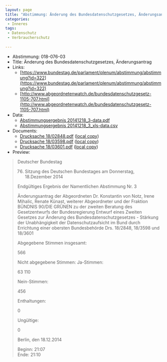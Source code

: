 ```yaml
---
layout: page
title: "Abstimmung: Änderung des Bundesdatenschutzgesetzes, Änderungsantrag"
categories:
 - Inneres
tags:
 - Datenschutz
 - Verbraucherschutz
 
---
```


* Abstimmung: 018-076-03
* Title: Änderung des Bundesdatenschutzgesetzes, Änderungsantrag
* Links: 
    * [https://www.bundestag.de/parlament/plenum/abstimmung/abstimmung?id=322](https://www.bundestag.de/parlament/plenum/abstimmung/abstimmung?id=322)
    * [http://www.abgeordnetenwatch.de/bundesdatenschutzgesetz-1105-707.html](http://www.abgeordnetenwatch.de/bundesdatenschutzgesetz-1105-707.html)
* Data: 
    * [Abstimmungsergebnis 20141218_3-data.pdf](/res/abstimmungsliste/20141218_3-data.pdf)
    * [Abstimmungsergebnis 20141218_3_xls-data.csv](/res/abstimmungsliste/analyses/20141218_3_xls-data.csv)
* Documents: 
    * [Drucksache 18/02848.pdf](http://dip21.bundestag.de/dip21/btd/18/028/1802848.pdf) ([local copy](/res/abstimmungsdaten/018-076-03/1802848.pdf))
    * [Drucksache 18/03598.pdf](http://dip21.bundestag.de/dip21/btd/18/035/1803598.pdf) ([local copy](/res/abstimmungsdaten/018-076-03/1803598.pdf))
    * [Drucksache 18/03601.pdf](http://dip21.bundestag.de/dip21/btd/18/036/1803601.pdf) ([local copy](/res/abstimmungsdaten/018-076-03/1803601.pdf))
* Preview: 
> Deutscher Bundestag
> 
> 76. Sitzung des Deutschen Bundestages
> am Donnerstag, 18.Dezember 2014
> 
> Endgültiges Ergebnis der Namentlichen Abstimmung Nr. 3
> 
> Änderungsantrag der Abgeordneten Dr. Konstantin von Notz, Irene Mihalic, Renate Künast,
> weiterer Abgeordneter und der Fraktion BÜNDNIS 90/DIE GRÜNEN
> zu der zweiten Beratung des Gesetzentwurfs der Bundesregierung
> Entwurf eines Zweiten Gesetzes zur Änderung des Bundesdatenschutzgesetzes - Stärkung
> der Unabhängigkeit der Datenschutzaufsicht im Bund durch Errichtung einer obersten
> Bundesbehörde
> Drs. 18/2848, 18/3598 und 18/3601
> 
> Abgegebene Stimmen insgesamt:
> 
> 566
> 
> Nicht abgegebene Stimmen:
> Ja-Stimmen:
> 
> 63
> 110
> 
> Nein-Stimmen:
> 
> 456
> 
> Enthaltungen:
> 
> 0
> 
> Ungültige:
> 
> 0
> 
> Berlin, den 18.12.2014
> 
> Beginn: 21:07  
> Ende: 21:10
